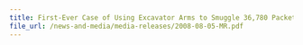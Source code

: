 ```yaml
---
title: First-Ever Case of Using Excavator Arms to Smuggle 36,780 Packets of Duty-Unpaid Cigarettes Uncovered, Importer ArrestedD 
file_url: /news-and-media/media-releases/2008-08-05-MR.pdf
---
```

